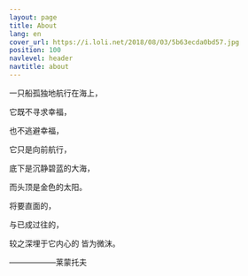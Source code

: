 ```yaml
---
layout: page
title: About
lang: en
cover_url: https://i.loli.net/2018/08/03/5b63ecda0bd57.jpg
position: 100
navlevel: header
navtitle: about
---
```

一只船孤独地航行在海上，

它既不寻求幸福，

也不逃避幸福，

它只是向前航行，

底下是沉静碧蓝的大海，

而头顶是金色的太阳。

将要直面的，

与已成过往的，

较之深埋于它内心的 皆为微沫。
                    

   ——————莱蒙托夫